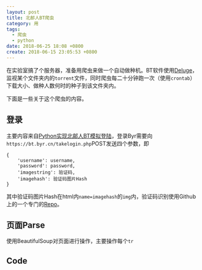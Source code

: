 ```yaml
---
layout: post
title: 北邮人BT爬虫
category: 用
tags:
  - 爬虫
  - python
date: 2018-06-25 18:08 +0800
create: 2018-06-15 23:05:53 +0800
---
```


在实验室搞了个服务器，准备用爬虫来做一个自动做种机。BT软件使用[Deluge](https://deluge-torrent.org/)，监视某个文件夹内的`torrent`文件，同时爬虫每二十分钟跑一次（使用`crontab`）下载大小、做种人数何时的种子到该文件夹内。

下面是一些关于这个爬虫的内容。

## 登录
主要内容来自[Python实现北邮人BT模拟登陆](http://fuxuemingzhu.me/2017/08/25/byrbt-login/)，登录Byr需要向`https://bt.byr.cn/takelogin.php`POST发送四个参数，即

```
{
    'username': username,
    'password': password,
    'imagestring': 验证码,
    'imagehash': 验证码图片Hash
}
```

其中验证码图片Hash在html内`name=imagehash`的`img`内，验证码识别使用Github上的一个专门的[Repo](https://github.com/bumzy/decaptcha)。

## 页面Parse
使用BeautifulSoup对页面进行操作，主要操作每个`tr`

## Code

<script src="https://gist.github.com/zYeoman/1d841c5a1227697bc82c81f4acf1f2ad.js"></script>

